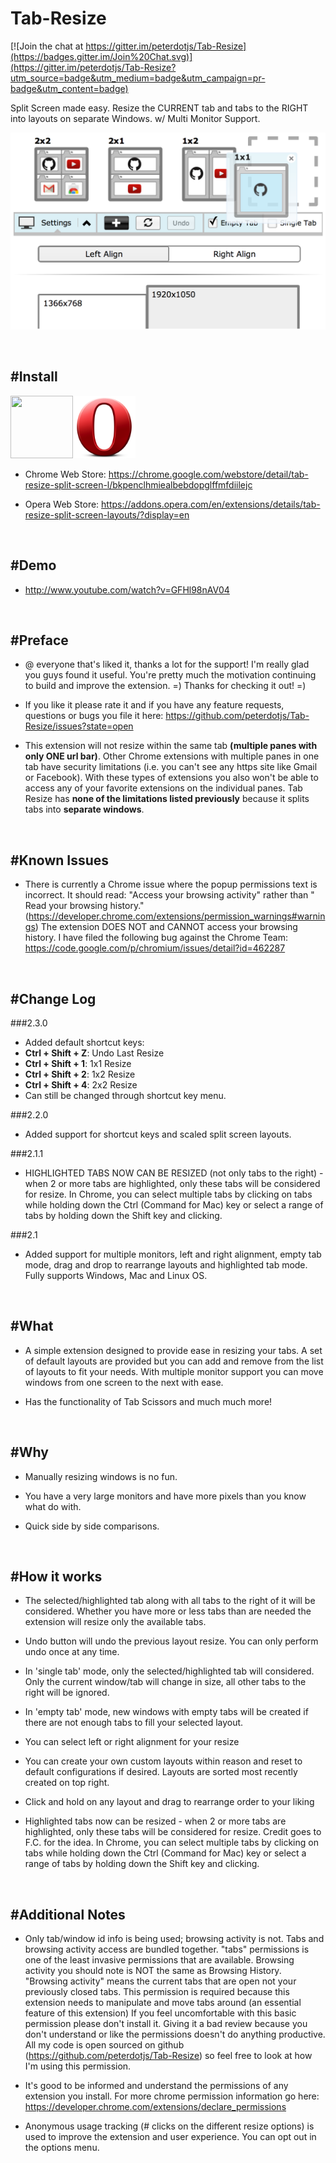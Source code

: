 Tab-Resize
==========

[![Join the chat at https://gitter.im/peterdotjs/Tab-Resize](https://badges.gitter.im/Join%20Chat.svg)](https://gitter.im/peterdotjs/Tab-Resize?utm_source=badge&utm_medium=badge&utm_campaign=pr-badge&utm_content=badge)

Split Screen made easy. Resize the CURRENT tab and tabs to the RIGHT into layouts on separate Windows. w/ Multi Monitor Support.

![Tab Resize Screenshot](https://raw.githubusercontent.com/peterdotjs/resources/master/tab-resize/ss4v4.png)

<br/>

#Install
-------
<a href="https://chrome.google.com/webstore/detail/tab-resize-split-screen-l/bkpenclhmiealbebdopglffmfdiilejc"><img src="https://raw.githubusercontent.com/peterdotjs/resources/master/Franksouza183-Fs-Apps-google-chrome.ico" height="100" width="100"></a><a href="https://addons.opera.com/en/extensions/details/tab-resize-split-screen-layouts/?display=en"><img src="https://raw.githubusercontent.com/peterdotjs/resources/master/opera-browser.png" height="100" width="100"></a>

- Chrome Web Store: https://chrome.google.com/webstore/detail/tab-resize-split-screen-l/bkpenclhmiealbebdopglffmfdiilejc

- Opera Web Store: https://addons.opera.com/en/extensions/details/tab-resize-split-screen-layouts/?display=en

<br/>

#Demo
-------
 - http://www.youtube.com/watch?v=GFHl98nAV04

<br/>

#Preface
-------
- @ everyone that's liked it, thanks a lot for the support! I'm really glad you guys found it useful. You're pretty much the motivation continuing to build and improve the extension. =) Thanks for checking it out! =)

- If you like it please rate it and if you have any feature requests, questions or bugs you file it here: 
https://github.com/peterdotjs/Tab-Resize/issues?state=open 

- This extension will not resize within the same tab **(multiple panes with only ONE url bar)**.  Other Chrome extensions with multiple panes in one tab have security limitations (i.e. you can't see any https site like Gmail or Facebook). With these types of extensions you also won't be able to access any of your favorite extensions on the individual panes. Tab Resize has <strong>none of the limitations listed previously</strong> because it splits tabs into <strong>separate windows</strong>.

<br/>

#Known Issues
-------
- There is currently a Chrome issue where the popup permissions text is incorrect. It should read: "Access your browsing activity" rather than " Read your browsing history." (https://developer.chrome.com/extensions/permission_warnings#warnings) The extension DOES NOT and CANNOT access your browsing history. I have filed the following bug against the Chrome Team: https://code.google.com/p/chromium/issues/detail?id=462287 

<br/>

#Change Log
-------
###2.3.0
- Added default shortcut keys:
- **Ctrl + Shift + Z**: Undo Last Resize 
- **Ctrl + Shift + 1**: 1x1 Resize 
- **Ctrl + Shift + 2**: 1x2 Resize 
- **Ctrl + Shift + 4**: 2x2 Resize 
- Can still be changed through shortcut key menu.

###2.2.0
- Added support for shortcut keys and scaled split screen layouts.

###2.1.1
- HIGHLIGHTED TABS NOW CAN BE RESIZED (not only tabs to the right) - when 2 or more tabs are highlighted, only these tabs will be considered for resize. In Chrome, you can select multiple tabs by clicking on tabs while holding down the Ctrl (Command for Mac) key or select a range of tabs by holding down the Shift key and clicking. 

###2.1
- Added support for multiple monitors, left and right alignment, empty tab mode, drag and drop to rearrange layouts and highlighted tab mode. Fully supports Windows, Mac and Linux OS.

<br/>

#What
-------
- A simple extension designed to provide ease in resizing your tabs. A set of default layouts are provided but you can add and remove from the list of layouts to fit your needs. With multiple monitor support you can move windows from one screen to the next with ease. 

- Has the functionality of Tab Scissors and much much more!

<br/>

#Why
-------
- Manually resizing windows is no fun.

- You have a very large monitors and have more pixels than you know what do with.

- Quick side by side comparisons.

<br/>

#How it works
-------
- The selected/highlighted tab along with all tabs to the right of it will be considered. Whether you have more or less tabs than are needed the extension will resize only the available tabs. 

- Undo button will undo the previous layout resize. You can only perform undo once at any time.

- In 'single tab' mode, only the selected/highlighted tab will considered. Only the current window/tab will change in size, all other tabs to the right will be ignored. 

- In 'empty tab' mode, new windows with empty tabs will be created if there are not enough tabs to fill your selected layout. 

- You can select left or right alignment for your resize

- You can create your own custom layouts within reason and reset to default configurations if desired. Layouts are sorted most recently created on top right.

- Click and hold on any layout and drag to rearrange order to your liking

- Highlighted tabs now can be resized - when 2 or more tabs are highlighted, only these tabs will be considered for resize. Credit goes to F.C. for the idea. In Chrome, you can select multiple tabs by clicking on tabs while holding down the Ctrl (Command for Mac) key or select a range of tabs by holding down the Shift key and clicking.

<br/>

#Additional Notes
-------
- Only tab/window id info is being used; browsing activity is not. Tabs and browsing activity access are bundled together. "tabs" permissions is one of the least invasive permissions that are available. Browsing activity you should note is NOT the same as Browsing History. "Browsing activity" means the current tabs that are open not your previously closed tabs. This permission is required because this extension needs to manipulate and move tabs around (an essential feature of this extension) If you feel uncomfortable with this basic permission please don't install it. Giving it a bad review because you don't understand or like the permissions doesn't do anything productive. All my code is open sourced on github (https://github.com/peterdotjs/Tab-Resize) so feel free to look at how I'm using this permission.

- It's good to be informed and understand the permissions of any extension you install. For more chrome permission information go here: https://developer.chrome.com/extensions/declare_permissions

- Anonymous usage tracking (# clicks on the different resize options) is used to improve the extension and user experience. You can opt out in the options menu.
